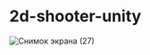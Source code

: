 # 2d-shooter-unity

![Снимок экрана (27)](https://user-images.githubusercontent.com/81878781/141850384-cd10f987-1f8c-41d4-991f-927e0b2cb2b5.png)
